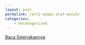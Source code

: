 ```yaml
---
layout: post
permalink: /arti-mimpi-alat-musik/
categories:
    - Uncategorized
---
```


[Baca Selengkapnya](/07)